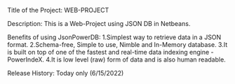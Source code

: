 Title of the Project: WEB-PROJECT

Description: This is a Web-Project using JSON DB in Netbeans. 

Benefits of using JsonPowerDB: 
     1.Simplest way to retrieve data in a JSON format.
    2.Schema-free, Simple to use, Nimble and In-Memory database.
    3.It is built on top of one of the fastest and real-time data indexing engine - PowerIndeX.
    4.It is low level (raw) form of data and is also human readable.
 
 Release History: Today only (6/15/2022)
